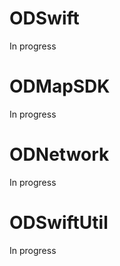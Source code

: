 ODSwift
=======

In progress

ODMapSDK
=======

In progress

ODNetwork
=======

In progress

ODSwiftUtil
=======

In progress
